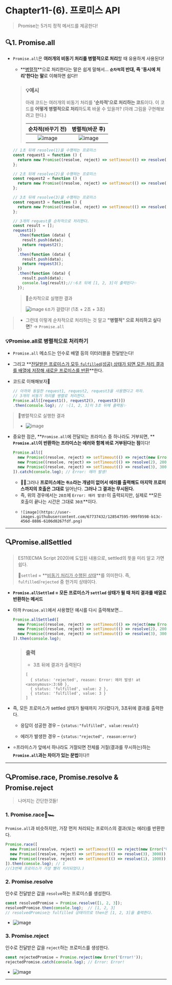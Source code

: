 # Chapter11-(6). 프로미스 API

> Promise는 5가지 정적 메서드를 제공한다!

## 🔍1. Promise.all 

- `Promise.all`은 **여러개의 비동기 처리를 병렬적으로 처리**할 때 유용하게 사용된다!

  - **<u>병렬적</u>**으로 처리한다는 말은 쉽게 말해서... **`순차적`의 반대, 즉 '동시에 처리'한다는 말**로 이해하면 쉽다!!

  > ### 💡예시
  > 아래 코드는 여러개의 비동기 처리를 **'순차적'으로 처리하는 코드**이다. 
  > 이 코드를 **어떻게 병렬적으로 처리**하도록 바꿀 수 있을까? (아래 그림을 구현해보려고 한다.)
  >
  > |                      순차적(바꾸기 전)                       |                       병렬적(바꾼 후)                        |
  > | :----------------------------------------------------------: | :----------------------------------------------------------: |
  > | ![image](https://user-images.githubusercontent.com/67737432/128542770-758298f4-3e81-4fd3-b96c-9a9b6fab0b4a.png) | ![image](https://user-images.githubusercontent.com/67737432/128542799-d0bd282a-4814-4735-a9a5-63b5a8a18b9a.png) |

  ```js
  // 1초 뒤에 resolve(1)을 수행하는 프로미스
  const request1 = function () {
    return new Promise((resolve, reject) => setTimeout(() => resolve(1), 1000));
  };
  
  // 2초 뒤에 resolve(2)을 수행하는 프로미스
  const request2 = function () {
    return new Promise((resolve, reject) => setTimeout(() => resolve(2), 2000));
  };
  
  // 3초 뒤에 resolve(3)을 수행하는 프로미스
  const request3 = function () {
    return new Promise((resolve, reject) => setTimeout(() => resolve(3), 3000));
  };
  
  // 3개의 request를 순차적으로 처리한다.
  const result = [];
  request1()
    .then(function (data) {
      result.push(data);
      return request2();
    })
    .then(function (data) {
      result.push(data);
      return request3();
    })
    .then(function (data) {
      result.push(data);
      console.log(result);//✨6초 뒤에 [1, 2, 3]이 출력된다✨
    });
  ```
  
  > 🌼순차적으로 실행한 결과
  >
  > ![image](https://user-images.githubusercontent.com/67737432/128541935-a74375fd-de8d-44da-934e-1b019465b5ef.png)
  > `6초`가 걸렸다! (1초 + 2초 + 3초)
  >
> - 그런데 이렇게 순차적으로 처리하는 것 말고 **"병렬적" 으로 처리하고 싶다면**? → `Promise.all`

  

  ### 💡Promise.all로 병렬적으로 처리하기

  - `Promise.all` 메소드는 인수로 배열 등의 이터러블을 전달받는다!

  - 그리고 **<u>전달받은 프로미스가 모두 `fulfilled`(성공) 상태가 되면 모든 처리 결과를 배열에 저장해 새로운 프로미스를 반환</u>**한다.

  - 코드로 이해해보자👏

    ```js
    // 아까와 동일한 request1, request2, request3을 사용했다고 하자.
    // 3개의 비동기 처리를 병렬로 처리한다.
    Promise.all([request1(), request2(), request3()])
    .then(console.log); // ✨[1, 2, 3]이 3초 뒤에 출력됨✨
    ```

  >  🌼병렬적으로 실행한 결과
  >
  >    -  ![image](https://user-images.githubusercontent.com/67737432/128544969-0a71c967-f124-44b6-bf9b-ee47c37c05b8.png)

- 중요한 점은, **`Promise.all`에 전달되는 프라미스 중 하나라도 거부되면, **
  **`Promise.all`이 반환하는 프라미스는 에러와 함께 바로 거부된다는 점**이다!

  ```js
  Promise.all([
    new Promise((resolve, reject) => setTimeout(() => reject(new Error("에러 발생!")), 10000)),
    new Promise((resolve, reject) => setTimeout(() => resolve(2), 20000)),
    new Promise((resolve, reject) => setTimeout(() => resolve(3), 30000)),
  ]).catch(console.log); // Error: 에러 발생!
  ```

  - ✋🏻그러나 **프로미스에는 `취소`라는 개념이 없어서 에러를 출력해도 마지막 프로미스까지의 호출은 그대로** 일어난다.
    **그러나 그 결과는 무시된다.**
  - 즉, 위의 경우에서는 `20초`에 `Error: 에러 발생!`이 출력되지만, 실제로 **모든 호출이 끝나는 시간은 그대로 `30초`**이다. 
  -     ![image](https://user-images.githubusercontent.com/67737432/128547595-999f0598-b13c-456d-8886-6106d0267fdf.png)

---

## 🔍Promise.allSettled

> ES11(ECMA Script 2020)에 도입된 내용으로, settled의 뜻을 미리 알고 가면 쉽다.
>
> 📌`settled` = **<u>비동기 처리가 수행된 상태</u>**를 의미한다. 즉, `fulfilled`/`rejected` 중 한가지 상태이다.

- **`Promise.allSettled` = 모든 프로미스가 `settled` 상태가 될 때 처리 결과를 배열로 반환하는 메서드**

- 아까 `Promise.all`에서 사용했던 예시를 다시 출력해보면...

  ```js
  Promise.allSettled([
    new Promise((resolve, reject) => setTimeout(() => reject(new Error("에러 발생!")), 1000)),
    new Promise((resolve, reject) => setTimeout(() => resolve(2), 2000)),
    new Promise((resolve, reject) => setTimeout(() => resolve(3), 3000)),
  ]).then(console.log);
  ```

  > ### 출력
  >
  > - 3초 뒤에 결과가 출력된다
  >
  > ```
  > [
  >   { status: 'rejected', reason: Error: 에러 발생! at <anonymous>:3:60 },
  >   { status: 'fulfilled', value: 2 },
  >   { status: 'fulfilled', value: 3 }
  > ]
  > ```

- 즉, 모든 프로미스가 settled 상태가 될때까지 기다렸다가, 3초뒤에 결과를 출력한다.

  - 응답이 성공한 경우 – `{status:"fulfilled", value:result}`

  - 에러가 발생한 경우 – `{status:"rejected", reason:error}`

- ⭐프라미스가 앞에서 하나라도 거절되면 전체를 거절(결과를 무시하는)하는 **`Promise.all`과는 차이가 있는 문법**이다!!

---

## 🔍Promise.race, Promise.resolve & Promise.reject

> 나머지는 간단한것들!

### 1. Promise.race🏁🏎️

`Promise.all`과 비슷하지만, 가장 먼저 처리되는 프로미스의 결과(또는 에러)를 반환한다.

```js
Promise.race([
  new Promise((resolve, reject) => setTimeout(() => reject(new Error("에러 발생!")), 2000)),
  new Promise((resolve, reject) => setTimeout(() => resolve(3), 3000)),
  new Promise((resolve, reject) => setTimeout(() => resolve(1), 1000)),
]).then(console.log); // 1 
//(3번째 프로미스가 가장 빨리 처리되었다.)
```

### 2. Promise.resolve

인수로 전달받은 값을 `resolve`하는 프로미스를 생성한다.

```js
const resolvedPromise = Promise.resolve([1, 2, 3]);
resolvedPromise.then(console.log);	// [1, 2, 3]
// resolvedPromise는 fulfilled 상태이므로 then은 [1, 2, 3]을 출력한다.
```

-   ![image](https://user-images.githubusercontent.com/67737432/128550263-9940f527-631b-45e7-90ef-b7012e91b8c7.png)

### 3. Promise.reject

인수로 전달받은 값을 `reject`하는 프로미스를 생성한다.

```js
const rejectedPromise = Promise.reject(new Error('Error!'));
rejectedPromise.catch(console.log);	// Error: Error!
```

-   ![image](https://user-images.githubusercontent.com/67737432/128550478-8f04a35c-857c-44c2-bee0-32cc793420dc.png)

---

